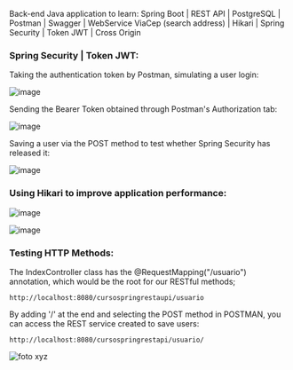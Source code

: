 Back-end Java application to learn: Spring Boot | REST API | PostgreSQL | Postman | Swagger | WebService ViaCep (search address) | Hikari | Spring Security | Token JWT | Cross Origin

### Spring Security | Token JWT:

Taking the authentication token by Postman, simulating a user login:

![image](https://github.com/user-attachments/assets/5387cc97-c940-44be-9cde-9340430f010d)

Sending the Bearer Token obtained through Postman's Authorization tab:

![image](https://github.com/user-attachments/assets/59c73e86-3f8d-4bf6-a61d-6026c4102f55)

Saving a user via the POST method to test whether Spring Security has released it:

![image](https://github.com/user-attachments/assets/39332192-b88c-48fa-a8d3-2de14753f824)

### Using Hikari to improve application performance:

![image](https://github.com/user-attachments/assets/042797e4-c691-4626-8bb2-465953d2ae6a)

![image](https://github.com/user-attachments/assets/f1b78df5-bfc5-418b-a6e9-6856b7436667)

### Testing HTTP Methods:

The IndexController class has the @RequestMapping("/usuario") annotation, which would be the root for our RESTful methods;

`http://localhost:8080/cursospringrestaupi/usuario`

By adding '/' at the end and selecting the POST method in POSTMAN, you can access the REST service created to save users:

`http://localhost:8080/cursospringrestapi/usuario/`

![foto xyz](https://github.com/user-attachments/assets/258fd27b-acb7-4865-acd5-e47c8807719c)




